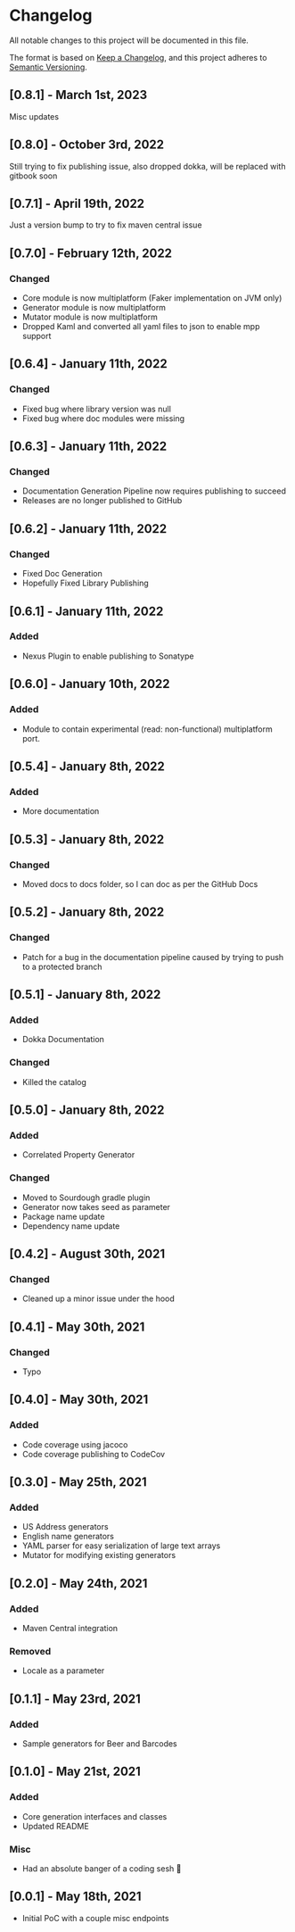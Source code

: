 # Changelog
All notable changes to this project will be documented in this file.

The format is based on [Keep a Changelog](https://keepachangelog.com/en/1.0.0/),
and this project adheres to [Semantic Versioning](https://semver.org/spec/v2.0.0.html).

## [0.8.1] - March 1st, 2023

Misc updates

## [0.8.0] - October 3rd, 2022

Still trying to fix publishing issue, also dropped dokka, will be replaced with gitbook soon

## [0.7.1] - April 19th, 2022

Just a version bump to try to fix maven central issue

## [0.7.0] - February 12th, 2022
### Changed
- Core module is now multiplatform (Faker implementation on JVM only)
- Generator module is now multiplatform
- Mutator module is now multiplatform
- Dropped Kaml and converted all yaml files to json to enable mpp support

## [0.6.4] - January 11th, 2022
### Changed
- Fixed bug where library version was null
- Fixed bug where doc modules were missing

## [0.6.3] - January 11th, 2022
### Changed
- Documentation Generation Pipeline now requires publishing to succeed
- Releases are no longer published to GitHub

## [0.6.2] - January 11th, 2022
### Changed
- Fixed Doc Generation
- Hopefully Fixed Library Publishing

## [0.6.1] - January 11th, 2022
### Added
- Nexus Plugin to enable publishing to Sonatype

## [0.6.0] - January 10th, 2022
### Added
- Module to contain experimental (read: non-functional) multiplatform port.

## [0.5.4] - January 8th, 2022
### Added
- More documentation

## [0.5.3] - January 8th, 2022
### Changed
- Moved docs to docs folder, so I can doc as per the GitHub Docs

## [0.5.2] - January 8th, 2022
### Changed
- Patch for a bug in the documentation pipeline caused by trying to push to a protected branch

## [0.5.1] - January 8th, 2022
### Added
- Dokka Documentation
### Changed
- Killed the catalog

## [0.5.0] - January 8th, 2022 
### Added
- Correlated Property Generator

### Changed
- Moved to Sourdough gradle plugin
- Generator now takes seed as parameter
- Package name update
- Dependency name update

## [0.4.2] - August 30th, 2021

### Changed

- Cleaned up a minor issue under the hood

## [0.4.1] - May 30th, 2021

### Changed

- Typo

## [0.4.0] - May 30th, 2021

### Added

- Code coverage using jacoco
- Code coverage publishing to CodeCov

## [0.3.0] - May 25th, 2021

### Added

- US Address generators
- English name generators
- YAML parser for easy serialization of large text arrays
- Mutator for modifying existing generators

## [0.2.0] - May 24th, 2021

### Added

- Maven Central integration

### Removed

- Locale as a parameter

## [0.1.1] - May 23rd, 2021

### Added

- Sample generators for Beer and Barcodes

## [0.1.0] - May 21st, 2021

### Added

- Core generation interfaces and classes
- Updated README

### Misc

- Had an absolute banger of a coding sesh 🧀

## [0.0.1] - May 18th, 2021

- Initial PoC with a couple misc endpoints
